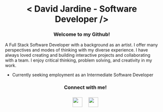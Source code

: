<div align="center"><h1>< David Jardine - Software Developer /></h1></div>

<div style="margin-bottom: 1rem" align="center"><h3>Welcome to my Github!</h3>
</div>

A Full Stack Software Developer with a background as an artist. I offer many perspectives and modes of thinking with my diverse experience. I have always loved creating and building interactive projects and collaborating with a team. I enjoy critical thinking, problem solving, and creativity in my work.

- Currently seeking employment as an Intermediate Software Developer

  <div align="center">
    <h3 style="margin-bottom:1rem">Connect with me!<h3/>
    <a href="https://www.linkedin.com/in/david-jardine-a639891b7/" rel="noreferrer" target="_blank">
    <img height="32" width="32" src="https://fontawesome.com/icons/linkedin?f=brands&s=solid" /></a> &nbsp;&nbsp;&nbsp;
    <a href="https://www.djardine.com/home" rel="noreferrer" target="_blank"><img height="32" width="32" src="https://www.djardine.com/favicon.ico" /></a>
  </div>
